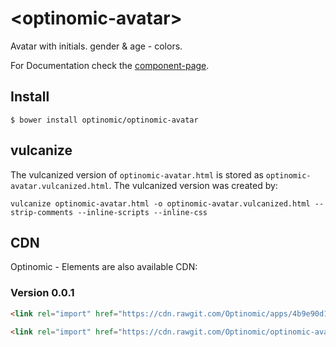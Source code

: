 # \<optinomic-avatar\>

Avatar with initials. gender & age - colors.

For Documentation check the [component-page](https://optinomic.github.io/optinomic-avatar/components/optinomic-avatar/).


## Install

```
$ bower install optinomic/optinomic-avatar
```

## vulcanize
The vulcanized version of `optinomic-avatar.html` is stored as `optinomic-avatar.vulcanized.html`. The vulcanized version was created by:

```
vulcanize optinomic-avatar.html -o optinomic-avatar.vulcanized.html --strip-comments --inline-scripts --inline-css
```

## CDN

Optinomic - Elements are also available CDN:

### Version 0.0.1

```html
<link rel="import" href="https://cdn.rawgit.com/Optinomic/apps/4b9e90d1/lib/polymer/elements/optinomic-redux-store.html">
```

```html
<link rel="import" href="https://cdn.rawgit.com/Optinomic/optinomic-avatar/89efceac/optinomic-avatar.vulcanized.html">
```
